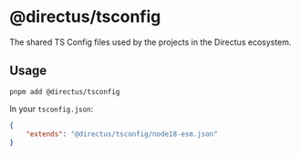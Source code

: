 # @directus/tsconfig

The shared TS Config files used by the projects in the Directus ecosystem.

## Usage

```
pnpm add @directus/tsconfig
```

In your `tsconfig.json`:

```json
{
	"extends": "@directus/tsconfig/node18-esm.json"
}
```
